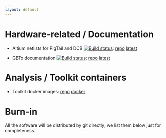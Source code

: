 ```yaml
---
layout: default
---
```


# Hardware-related / Documentation
* Altium netlists for PigTail and DCB
[![Build status](
https://travis-ci.com/ZishuoYang/UT-Backplane-mapping.svg?master)](
https://travis-ci.com/ZishuoYang/UT-Backplane-mapping):
[repo](https://github.com/ZishuoYang/UT-Backplane-mapping)
[latest](https://github.com/ZishuoYang/UT-Backplane-mapping/releases/latest)

* GBTx documentation
[![Build status](
https://travis-ci.com/ypsun-umd/gbtx_communication_doc.svg?master)](
https://travis-ci.com/ypsun-umd/gbtx_communication_doc):
[repo](https://github.com/ypsun-umd/gbtx_communication_doc)
[latest](https://github.com/ypsun-umd/gbtx_communication_doc/releases/latest)


# Analysis / Toolkit containers
* Toolkit docker images:
[repo](https://github.com/ypsun-umd/docker-images)
[docker](https://hub.docker.com/r/ypsunumd/hep_ml/)


# Burn-in
All the software will be distributed by git directly;
we list them below just for completeness.
